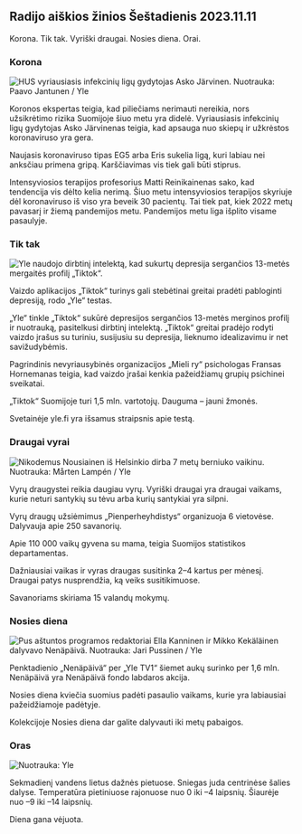 ## Radijo aiškios žinios Šeštadienis 2023.11.11

Korona. Tik tak. Vyriški draugai. Nosies diena. Orai.

### Korona

![HUS vyriausiasis infekcinių ligų gydytojas Asko Järvinen. Nuotrauka: Paavo Jantunen / Yle](https://images.cdn.yle.fi/image/upload/c_crop,h_3027,w_5382,x_0,y_311/ar_1.7777777777777777,c_fill,g_faces,h_170./w_170./wq_auto:eco/f_auto/fl_lossy/v1699692578/39-1199235654f3bb0eba14)

Koronos ekspertas teigia, kad piliečiams nerimauti nereikia, nors užsikrėtimo rizika Suomijoje šiuo metu yra didelė. Vyriausiasis infekcinių ligų gydytojas Asko Järvinenas teigia, kad apsauga nuo skiepų ir užkrėstos koronaviruso yra gera.

Naujasis koronaviruso tipas EG5 arba Eris sukelia ligą, kuri labiau nei anksčiau primena gripą. Karščiavimas vis tiek gali būti stiprus.

Intensyviosios terapijos profesorius Matti Reinikainenas sako, kad tendencija vis dėlto kelia nerimą. Šiuo metu intensyviosios terapijos skyriuje dėl koronaviruso iš viso yra beveik 30 pacientų. Tai tiek pat, kiek 2022 metų pavasarį ir žiemą pandemijos metu. Pandemijos metu liga išplito visame pasaulyje.

### Tik tak

![Yle naudojo dirbtinį intelektą, kad sukurtų depresija sergančios 13-metės mergaitės profilį „Tiktok“. ](https://images.cdn.yle.fi/image/upload/c_crop,h_2955,w_5255,x_371,y_789/ar_1.777777777777777,c_fill,g_faces,h_675,w_auto120/f/dpr_auto10.co/dfl_lossy/v1697625813/39-1187987652fb3e8a7ce7)

Vaizdo aplikacijos „Tiktok“ turinys gali stebėtinai greitai pradėti pabloginti depresiją, rodo „Yle“ testas.

„Yle“ tinkle „Tiktok“ sukūrė depresijos sergančios 13-metės merginos profilį ir nuotrauką, pasitelkusi dirbtinį intelektą. „Tiktok“ greitai pradėjo rodyti vaizdo įrašus su turiniu, susijusiu su depresija, lieknumo idealizavimu ir net savižudybėmis.

Pagrindinis nevyriausybinės organizacijos „Mieli ry“ psichologas Fransas Hornemanas teigia, kad vaizdo įrašai kenkia pažeidžiamų grupių psichinei sveikatai.

„Tiktok“ Suomijoje turi 1,5 mln. vartotojų. Dauguma – jauni žmonės.

Svetainėje yle.fi yra išsamus straipsnis apie testą.

### Draugai vyrai

![Nikodemus Nousiainen iš Helsinkio dirba 7 metų berniuko vaikinu. Nuotrauka: Mårten Lampén / Yle](https://images.cdn.yle.fi/image/upload/c_crop,h_2250,w_4000,x_0,y_150/ar_1.777777777777777,c_fill,g_faces/,h_pr610/q_auto:eco/f_auto/fl_lossy/v1699361417/39-1197061654a30293868a)

Vyrų draugystei reikia daugiau vyrų. Vyriški draugai yra draugai vaikams, kurie neturi santykių su tėvu arba kurių santykiai yra silpni.

Vyrų draugų užsiėmimus „Pienperheyhdistys“ organizuoja 6 vietovėse. Dalyvauja apie 250 savanorių.

Apie 110 000 vaikų gyvena su mama, teigia Suomijos statistikos departamentas.

Dažniausiai vaikas ir vyras draugas susitinka 2–4 kartus per mėnesį. Draugai patys nusprendžia, ką veiks susitikimuose.

Savanoriams skiriama 15 valandų mokymų.

### Nosies diena

![Pus aštuntos programos redaktoriai Ella Kanninen ir Mikko Kekäläinen dalyvavo Nenäpäivä. Nuotrauka: Jari Pussinen / Yle](https://images.cdn.yle.fi/image/upload/c_crop,h_3125,w_5557,x_0,y_126/ar_1.7777777777777777,c_fill,g_faces,h_1215,/w_1215,/wq_auto:eco/f_auto/fl_lossy/v1699531130/39-1198130654cc7a81d6f6)

Penktadienio „Nenäpäivä“ per „Yle TV1“ šiemet aukų surinko per 1,6 mln. Nenäpäivä yra Nenäpäivä fondo labdaros akcija.

Nosies diena kviečia suomius padėti pasaulio vaikams, kurie yra labiausiai pažeidžiamoje padėtyje.

Kolekcijoje Nosies diena dar galite dalyvauti iki metų pabaigos.

### Oras

![ Nuotrauka: Yle](https://images.cdn.yle.fi/image/upload/c_crop,h_1080,w_1919,x_0,y_0/ar_1.7777777777777777,c_fill,g_faces,h_675/d_prq_1200/d_prq_10.:eco/f_auto/fl_lossy/v1699717391/39-1199335654fa0f0a84d5)

Sekmadienį vandens lietus dažnės pietuose. Sniegas juda centrinėse šalies dalyse. Temperatūra pietiniuose rajonuose nuo 0 iki –4 laipsnių. Šiaurėje nuo –9 iki –14 laipsnių.

Diena gana vėjuota.